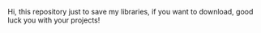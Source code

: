 Hi, this repository just to save my libraries, if you want to download, good luck you with your projects!
